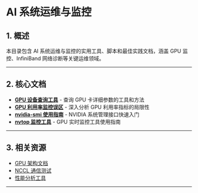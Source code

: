 # AI 系统运维与监控

## 1. 概述

本目录包含 AI 系统运维与监控的实用工具、脚本和最佳实践文档，涵盖 GPU 监控、InfiniBand 网络诊断等关键运维领域。

---

## 2. 核心文档

- **[GPU 设备查询工具](DeviceQuery.md)** - 查询 GPU 卡详细参数的工具和方法
- **[GPU 利用率监控误区](GPU%20利用率是一个误导性指标.md)** - 深入分析 GPU 利用率指标的局限性
- **[nvidia-smi 使用指南](nvidia-smi.md)** - NVIDIA 系统管理接口快速入门
- **[nvtop 监控工具](nvtop.md)** - GPU 实时监控工具使用指南

---

## 3. 相关资源

- [GPU 架构文档](../gpu_architecture/)
- [NCCL 通信测试](../nccl/)
- [性能分析工具](../profiling/)

---
